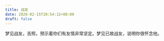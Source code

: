 ```yaml
---
title: 战友
date: 2020-02-15T20:54:12+08:00
draft: false
---
```


梦见战友，吉照，预示着你们有友情非常坚定。梦见已故战友，说明你很怀念他。
